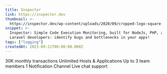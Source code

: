 ```yaml
---
title: Inspector
link: https://inspector.dev
thumbnail: >-
  https://inspector.dev/wp-content/uploads/2020/09/cropped-logo-square-shadow-transparent-180x180.png
snippet: >-
  Inspector: Simple Code Execution Monitoring, built for NodeJs, PHP, and
  Laravel developers: identify bugs and bottlenecks in your apps!
tags: ["logging"]
createdAt: 2023-09-21T00:00:00.000Z
---
```

30K monthly transactions
Unlimited Hosts & Applications
Up to 3 team members
1 Notification Channel
Live chat support